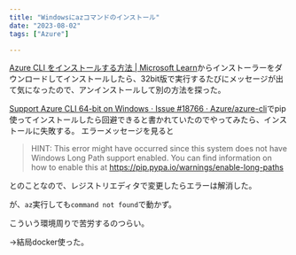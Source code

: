 ```yaml
---
title: "Windowsにazコマンドのインストール"
date: "2023-08-02"
tags: ["Azure"]

---
```


[Azure CLI をインストールする方法 | Microsoft Learn](https://learn.microsoft.com/ja-jp/cli/azure/install-azure-cli)からインストーラーをダウンロードしてインストールしたら、32bit版で実行するたびにメッセージが出て気になったので、アンインストールして別の方法を探った。

[Support Azure CLI 64-bit on Windows · Issue #18766 · Azure/azure-cli](https://github.com/Azure/azure-cli/issues/18766)でpip使ってインストールしたら回避できると書かれていたのでやってみたら、インストールに失敗する。
エラーメッセージを見ると

> HINT: This error might have occurred since this system does not have Windows Long Path support enabled. You can find information on how to enable this at https://pip.pypa.io/warnings/enable-long-paths

とのことなので、レジストリエディタで変更したらエラーは解消した。

が、`az`実行しても`command not found`で動かず。

こういう環境周りで苦労するのつらい。

→結局docker使った。
